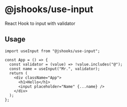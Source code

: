 # @jshooks/use-input

React Hook to input with validator

## Usage

```
import useInput from "@jshooks/use-input";

const App = () => {
  const validator = (value) => !value.includes("@");
  const name = useInput("Mr.", validator);
  return (
    <div className="App">
      <h1>Hello</h1>
      <input placeholder="Name" {...name} />
    </div>
  );
};
```
